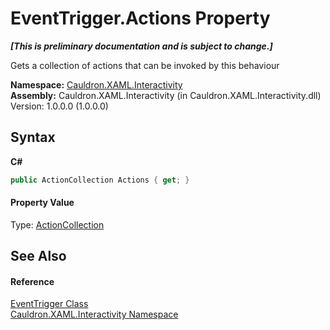 # EventTrigger.Actions Property 
 _**\[This is preliminary documentation and is subject to change.\]**_

Gets a collection of actions that can be invoked by this behaviour

**Namespace:**&nbsp;<a href="N_Cauldron_XAML_Interactivity">Cauldron.XAML.Interactivity</a><br />**Assembly:**&nbsp;Cauldron.XAML.Interactivity (in Cauldron.XAML.Interactivity.dll) Version: 1.0.0.0 (1.0.0.0)

## Syntax

**C#**<br />
``` C#
public ActionCollection Actions { get; }
```


#### Property Value
Type: <a href="T_Cauldron_XAML_Interactivity_Actions_ActionCollection">ActionCollection</a>

## See Also


#### Reference
<a href="T_Cauldron_XAML_Interactivity_EventTrigger">EventTrigger Class</a><br /><a href="N_Cauldron_XAML_Interactivity">Cauldron.XAML.Interactivity Namespace</a><br />